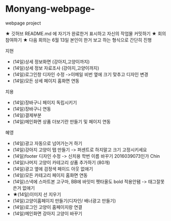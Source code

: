 # Monyang-webpage-
webpage project

★ 깃허브 README.md 에 자기가 완료한거 표시하고 자신의 작업물 커밋하기
★ 회의 참여하기
★ 다음 회의는 6월 13일 본인이 한거 보고 하는 형식으로 간단히 진행

지현
- (14일)상세 정보화면 (강아지,고양이까지)
- (14일)상세 정보 자료조사 (강아지,고양이까지)
- (14일)로그인창 디자인 수정 ->이메일 비번 옆에 크기 맞추고 디자인 변경
- (14일)모든 상세 페이지 홈화면 연동

치용
- (14일)장바구니 페이지 독립시키기
- (14일)장바구니 연동
- (14일)결제부분 
- (14일)메인화면 상품 더보기란 만들기 및 페이지 연동

혜영
- (14일)광고 자동으로 넘어가는거 하기
- (14일)강아지 고양이 탭 만들기  -> 퍼센트로 하지말고 크기 고정시키세요
- (14일)footer 디자인 수정 -> 신치용 학번 이름 바꾸기 2016039073인가 Chin 
- (14일)나머지 고양이 카테고리 상품 추가하기 (80개)
- (14일)광고 옆에 검정색 페이드 아웃 없애기
- (14일)모든 카테고리 페이지 홈화면 연동
- (14일)스낵에 스마트본 고구마, BB에 바잇미 펫타올도  bold 적용안됌 -> 태그잘못쓴거 없애기
- ★(14일)이미지 선 지우기
- (14일)고양이홈페이지 만들기(디자인/ 배너광고 만들기)
- (14일)로그인 고양이 홈페이지랑 연결
- (14일)메인화면 강아지 고양이 바꾸기
